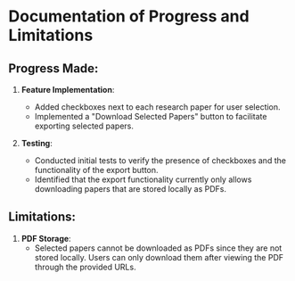 # Documentation of Progress and Limitations

## Progress Made:
1. **Feature Implementation**:
   - Added checkboxes next to each research paper for user selection.
   - Implemented a "Download Selected Papers" button to facilitate exporting selected papers.

2. **Testing**:
   - Conducted initial tests to verify the presence of checkboxes and the functionality of the export button.
   - Identified that the export functionality currently only allows downloading papers that are stored locally as PDFs.

## Limitations:
1. **PDF Storage**:
   - Selected papers cannot be downloaded as PDFs since they are not stored locally. Users can only download them after viewing the PDF through the provided URLs.




